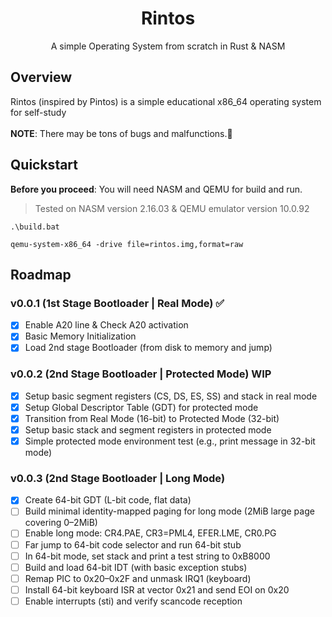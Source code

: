 <h1 align="center">Rintos</h1>
<p align="center">A simple Operating System from scratch in Rust & NASM
</p>

## Overview

Rintos (inspired by Pintos) is a simple educational x86_64 operating system for self-study
<br><br>
**NOTE**: There may be tons of bugs and malfunctions.🥹

## Quickstart
**Before you proceed**: You will need NASM and QEMU for build and run.
> Tested on NASM version 2.16.03 & QEMU emulator version 10.0.92 
>

``` 
.\build.bat
```
```
qemu-system-x86_64 -drive file=rintos.img,format=raw
```

## Roadmap
### v0.0.1 (1st Stage Bootloader | Real Mode) ✅
- [x] Enable A20 line & Check A20 activation
- [x] Basic Memory Initialization
- [x] Load 2nd stage Bootloader (from disk to memory and jump)

### v0.0.2 (2nd Stage Bootloader | Protected Mode) WIP
- [x] Setup basic segment registers (CS, DS, ES, SS) and stack in real mode
- [x] Setup Global Descriptor Table (GDT) for protected mode
- [x] Transition from Real Mode (16-bit) to Protected Mode (32-bit)
- [x] Setup basic stack and segment registers in protected mode
- [x] Simple protected mode environment test (e.g., print message in 32-bit mode)

### v0.0.3 (2nd Stage Bootloader | Long Mode)
- [x] Create 64-bit GDT (L-bit code, flat data)
- [ ] Build minimal identity-mapped paging for long mode (2MiB large page covering 0–2MiB)
- [ ] Enable long mode: CR4.PAE, CR3=PML4, EFER.LME, CR0.PG
- [ ] Far jump to 64-bit code selector and run 64-bit stub
- [ ] In 64-bit mode, set stack and print a test string to 0xB8000
- [ ] Build and load 64-bit IDT (with basic exception stubs)
- [ ] Remap PIC to 0x20–0x2F and unmask IRQ1 (keyboard)
- [ ] Install 64-bit keyboard ISR at vector 0x21 and send EOI on 0x20
- [ ] Enable interrupts (sti) and verify scancode reception
